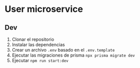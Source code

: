 # User microservice


## Dev
1. Clonar el repositorio
2. Instalar las dependencias
3. Crear un archivo `.env` basado en el `.env.template`
4. Ejecutar las migraciones de prisma `npx prisma migrate dev` 
5. Ejecutar `npm run start:dev`
